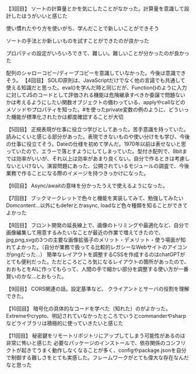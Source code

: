 【3回目】
ソートの計算量とかを気にしたことがなかった。計算量を意識して設計したほうがいいと感じた​

使い慣れたやり方を使いがち、学んだことで新しいことができそう​

ソートの手法とか新しいものを試すことができたのが良かった​

プロパティの設定がいろいろできて、難しい。難しいことが分かったのが良かった​

配列のシャローコピー/ディープコピーを意識していなかった。今後は意識できそう。
【4回目】
SOLID原則は、JavaScriptだけでなく他の言語でも共通して使える知識だと思った。​
eval()を学んだ時と同じだが、Function()のように入力に対してJSのコードとして評価される機能は危険​
継承すべきか委譲で問題ないかは考えるようにしたい​
関数オブジェクトの備わっている、applyやcallなどのメソッドやプロパティを知った。​ #を使ったprivate変数の例のように、どういった機能が標準化されたかは都度確認することが大切​

【5回目】
正規表現が仕事に役立つ学びとしてあった。苦手意識を持っていた。読みにくいと感じる部分があった。表現できないものや使い分けをも学び、今後の仕事に役立てそう。​
Dateの仕様を初めて学んだ。1970年以前は表せないと思っていたので、エラーで落とすようにしてしまっていた。​
型付き配列で、8bitまでは効率がいいが、それ以上は効率があまり良くない。自分で作るときは考慮しないといけない。​
演習問題にあった、公開されているモジュールの調査で、今後業務で作ることになる際のイメージを持つきっかけになった。

【6回目】
Async/awaitの意味を分かったうえで使えるようになった。

【7回目】
ブックマークレットで色々と機能を実装してみて、勉強してみたい
Domcontent...以外にもdeferとかasync, loadなど色々種類を知ることができてよかった​

【8回目】
フロント開発の延長線上で、画像のトリミングや最適化など、自分で画像編集して用意するみたいなことが最近の作業で増えてきたので、jpg,png,svgの3つの主要な画像拡張子のメリット・デメリット・使う場面が知れてよかった。（自分が業務で扱ってる比較的レガシーなWebサイトのアイコンがpngだった…）
簡単なレイアウトを調整するCSSを作成するのはchatGPTがとても便利だった。ただところどころ気になるレイアウトの箇所があったので、おおもとをAIに作ってもらって、人間の手で細かい部分を調整する使い方が一番賢いのかな…とおもった。

【9回目】
CORS関連の話。設定基準など。
クライアントとサーバの役割を理解できた。

【10回目】
暗号化の具体的なコードを学べた（知れた）のがよかった。
Extremeやcrypto、明記されていなかったところでいうとcommanderやsharpなどライブラリは積極的に使っていきたいと感じた

【11回目】
秘密鍵をリモートリポジトリにアップしてしまう可能性があるのは非常に怖いと感じた
必要なパッケージのインストールで、依存関係のコンフリクトが起きてうまく動作しなくなることが多く、configやpackage.jsonを自分で制御する難しさをとても実感した。フレームワークがとても偉大な存在なんだなと思った
